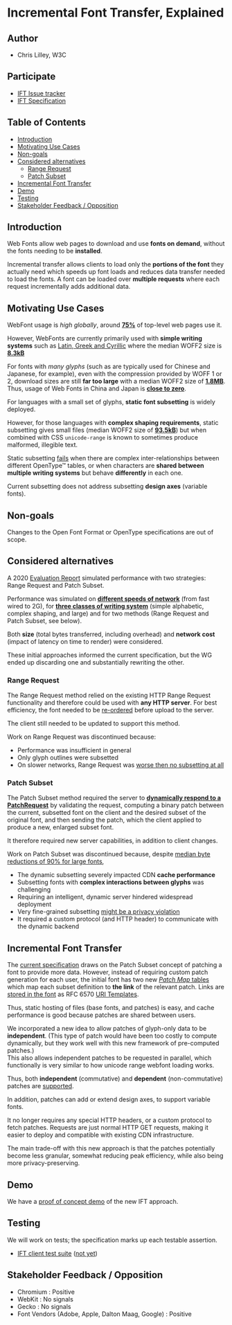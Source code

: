 # Incremental Font Transfer, Explained

## Author

- Chris Lilley, W3C

## Participate

- [IFT Issue tracker](https://github.com/w3c/IFT/issues)
- [IFT Specification](https://w3c.github.io/IFT/Overview.html)

## Table of Contents

<!-- START doctoc generated TOC please keep comment here to allow auto update -->
<!-- DON'T EDIT THIS SECTION, INSTEAD RE-RUN doctoc TO UPDATE -->


- [Introduction](#introduction)
- [Motivating Use Cases](#motivating-use-cases)
- [Non-goals](#non-goals)
- [Considered alternatives](#considered-alternatives)
  - [Range Request](#range-request)
  - [Patch Subset](#patch-subset)
- [Incremental Font Transfer](#incremental-font-transfer)
- [Demo](#demo)
- [Testing](#testing)
- [Stakeholder Feedback / Opposition](#stakeholder-feedback--opposition)

<!-- END doctoc generated TOC please keep comment here to allow auto update -->

## Introduction

Web Fonts allow web pages to download and use **fonts on demand**,
without the fonts needing to be **installed**.

Incremental transfer allows clients to load
only the **portions of the font** they actually need
which speeds up font loads and reduces data transfer needed to load the fonts.
A font can be loaded over **multiple requests**
where each request incrementally adds additional data.

## Motivating Use Cases

WebFont usage is _high globally_, around [**75%**](https://almanac.httparchive.org/en/2022/fonts#fig-1) of top-level web pages use it.

However, WebFonts are currently primarily used with **simple writing systems** such as [Latin, Greek and Cyrillic](https://almanac.httparchive.org/en/2022/fonts#writing-system-and-languages)
where the median WOFF2 size is [**8.3kB**](https://www.w3.org/TR/PFE-evaluation/#font-langtype)

For fonts with _many glyphs_ (such as are typically used for Chinese and Japanese, for example),
even with the compression provided by WOFF 1 or 2,
download sizes are still **far too large**
with a median WOFF2 size of [**1.8MB**](https://www.w3.org/TR/PFE-evaluation/#font-langtype).
Thus, usage of Web Fonts in China and Japan is [**close to zero**](https://www.w3.org/TR/PFE-evaluation/#fail-large).

For languages with a small set of glyphs, **static font subsetting** is widely deployed.

However, for those languages with **complex shaping requirements**,
static subsetting gives small files (median WOFF2 size of [**93.5kB**](https://www.w3.org/TR/PFE-evaluation/#font-langtype))
but when combined with CSS `unicode-range` is known to sometimes produce malformed, illegible text.

Static subsetting [fails](https://www.w3.org/TR/PFE-evaluation/#fail-subset) when there are
complex inter-relationships between different OpenType™ tables,
or when characters are **shared between multiple writing systems** but
behave **differently** in each one.

Current subsetting does not address subsetting **design axes** (variable fonts).

## Non-goals

Changes to the Open Font Format or OpenType specifications are out of scope.

## Considered alternatives

A 2020 [Evaluation Report](https://www.w3.org/TR/PFE-evaluation/)
simulated performance with two strategies: Range Request and Patch Subset.

Performance was simulated on
[**different speeds of network**](https://www.w3.org/TR/PFE-evaluation/#network)
(from fast wired to 2G),
for [**three classes of writing system**](https://www.w3.org/TR/PFE-evaluation/#langtype)
(simple alphabetic, complex shaping, and large)
and for two methods (Range Request and Patch Subset, see below).

Both **size** (total bytes transferred, including overhead)
and **network cost** (impact of latency on time to render)
were considered.

These initial approaches informed the current specification,
but the WG ended up discarding one and substantially rewriting the other.

### Range Request

The Range Request method relied on the existing HTTP Range Request functionality
and therefore could be used with **any HTTP server**.
For best efficiency, the font needed to be 
[re-ordered](https://w3c.github.io/IFT/RangeRequest.html#font-organization)
before upload to the server.

The client still needed to be updated to support this method.

Work on Range Request was discontinued because:

- Performance was insufficient in general
- Only glyph outlines were subsetted
- On slower networks, Range Request was [worse then no subsetting at all](https://www.w3.org/TR/PFE-evaluation/#conclusions-shaping)

### Patch Subset

The Patch Subset method required the server to 
[**dynamically respond to a PatchRequest**](https://www.w3.org/TR/2023/WD-IFT-20230530/#handling-patch-request)
by validating the request,
computing a binary patch between the current, subsetted font on the client
and the desired subset of the original font,
and then sending the patch,
which the client applied to produce a new, enlarged subset font.

It therefore required new server capabilities,
in addition to client changes.

Work on Patch Subset was discontinued because, despite
[median byte reductions of 90% for large fonts](https://www.w3.org/TR/PFE-evaluation/#analysis-cjk),

- The dynamic subsetting severely impacted CDN **cache performance**
- Subsetting fonts with **complex interactions between glyphs** was challenging
- Requiring an intelligent, dynamic server hindered widespread deployment
- Very fine-grained subsetting [might be a privacy violation](https://www.w3.org/TR/2023/WD-IFT-20230530/#content-inference-from-character-set)
- It required a custom protocol (and HTTP header) to communicate with the dynamic backend

## Incremental Font Transfer

The [current specification](https://w3c.github.io/IFT/Overview.html) 
draws on the Patch Subset concept
of patching a font to provide more data.
However, instead of requiring custom patch generation for each user,
the initial font has two new [_Patch Map_ tables](https://w3c.github.io/IFT/Overview.html#patch-map-dfn)
which map each subset definition to **the link** of the relevant patch.
Links are [stored in the font](https://w3c.github.io/IFT/Overview.html#uri-templates) 
as RFC 6570 [URI Templates](https://www.rfc-editor.org/rfc/rfc6570).

Thus, static hosting of files (base fonts, and patches) is easy,
and cache performance is good
because patches are shared between users.

We incorporated a new idea to allow patches of glyph-only data to be **independent**.
(This type of patch would have been too costly to compute dynamically, but they work well with this new framework of pre-computed patches.)  
This also allows independent patches to be requested in parallel,
which functionally is very similar to how unicode range webfont loading works.

Thus, both **independent** (commutative) and **dependent** (non-commutative)
patches are [supported](https://w3c.github.io/IFT/Overview.html#font-format-extensions).

In addition, patches can add or extend design axes,
to support variable fonts.

It no longer requires any special HTTP headers,
or a custom protocol to fetch patches.
Requests are just normal HTTP GET requests,
making it easier to deploy and compatible
with existing CDN infrastructure.

The main trade-off with this new approach is that
the patches potentially become less granular,
somewhat reducing peak efficiency,
while also being more privacy-preserving.

## Demo

We have a [proof of concept demo](https://garretrieger.github.io/ift-demo/) of the new IFT approach.

## Testing

We will work on tests;
the specification marks up each testable assertion.

 - [IFT client test suite](https://github.com/w3c/ift-client-tests) ([not yet](https://github.com/w3c/IFT/issues/125))

## Stakeholder Feedback / Opposition

- Chromium : Positive
- WebKit : No signals
- Gecko : No signals
- Font Vendors (Adobe, Apple, Dalton Maag, Google) : Positive
